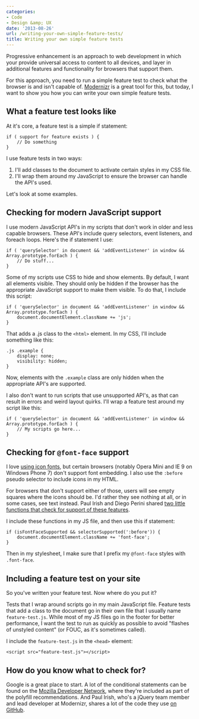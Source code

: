 ```yaml
---
categories:
- Code
- Design &amp; UX
date: '2013-08-26'
url: /writing-your-own-simple-feature-tests/
title: Writing your own simple feature tests
---
```


Progressive enhancement is an approach to web development in which your provide universal access to content to all devices, and layer in additional features and functionality for browsers that support them.

For this approach, you need to run a simple feature test to check what the browser is and isn't capable of. <a href="http://modernizr.com/">Modernizr</a> is a great tool for this, but today, I want to show you how you can write your own simple feature tests.


<h2>What a feature test looks like</h2>

At it's core, a feature test is a simple if statement:

<pre><code class="language-javascript">if ( support for feature exists ) {
    // Do something
}</code></pre>

I use feature tests in two ways:

<ol>
<li>I'll add classes to the document to activate certain styles in my CSS file.</li>
<li>I'll wrap them around my JavaScript to ensure the browser can handle the API's used.</li>
</ol>

Let's look at some examples.

<h2>Checking for modern JavaScript support</h2>

I use modern JavaScript API's in my scripts that don't work in older and less capable browsers. These API's include query selectors, event listeners, and foreach loops. Here's the if statement I use:

<pre><code class="language-javascript">if ( 'querySelector' in document && 'addEventListener' in window && Array.prototype.forEach ) {
    // Do stuff...
}</code></pre>

Some of my scripts use CSS to hide and show elements. By default, I want all elements visible. They should only be hidden if the browser has the appropriate JavaScript support to make them visible. To do that, I include this script:

<pre><code class="language-javascript">if ( 'querySelector' in document && 'addEventListener' in window && Array.prototype.forEach ) {
    document.documentElement.className += 'js';
}</code></pre>

That adds a </code>.js</code> class to the <code class="language-markup">&lt;html&gt;</code> element. In my CSS, I'll include something like this:

<pre><code class="language-css">.js .example {
    display: none;
    visibility: hidden;
}</code></pre>

Now, elements with the <code class="language-css">.example</code> class are only hidden when the appropriate API's are supported.

I also don't want to run scripts that use unsupported API's, as that can result in errors and weird layout quirks. I'll wrap a feature test around my script like this:

<pre><code class="language-javascript">if ( 'querySelector' in document && 'addEventListener' in window && Array.prototype.forEach ) {
    // My scripts go here...
}</code></pre>

<h2>Checking for <code class="language-css">@font-face</code> support</h2>

I love <a href="https://gomakethings.com/icon-fonts/">using icon fonts</a>, but certain browsers (notably Opera Mini and IE 9 on Windows Phone 7) don't support font embedding. I also use the <code class="language-css">:before</code> pseudo selector to include icons in my HTML.

For browsers that don't support either of those, users will see empty squares where the icons should be. I'd rather they see nothing at all, or in some cases, see text instead. Paul Irish and Diego Perini shared <a href="https://gist.github.com/cferdinandi/6269067">two little functions that check for support of these features</a>.

I include these functions in my JS file, and then use this if statement:

<pre><code class="language-javascript">if (isFontFaceSupported && selectorSupported(':before')) {
    document.documentElement.className += 'font-face';
}</code></pre>

Then in my stylesheet, I make sure that I prefix my <code class="language-css">@font-face</code> styles with <code class="language-css">.font-face</code>.

<h2>Including a feature test on your site</h2>

So you've written your feature test. Now where do you put it?

Tests that I wrap around scripts go in my main JavaScript file. Feature tests that add a class to the document go in their own file that I usually name <code class="language-none">feature-test.js</code>. While most of my JS files go in the footer for better performance, I want the test to run as quickly as possible to avoid "flashes of unstyled content" (or FOUC, as it's sometimes called).

I include the <code class="language-none">feature-test.js</code> in the <code class="language-markup">&lt;head&gt;</code> element:

<pre><code class="language-markup">&lt;script src="feature-test.js"&gt;&lt;/script&gt;</code></pre>

<h2>How do you know what to check for?</h2>

Google is a great place to start. A lot of the conditional statements can be found on the <a href="https://developer.mozilla.org/en-US/">Mozilla Developer Network</a>, where they're included as part of the polyfill recommendations. And Paul Irish, who's a jQuery team member and lead developer at Modernizr, shares a lot of the code they use <a href="https://gist.github.com/paulirish/">on GitHub</a>.
